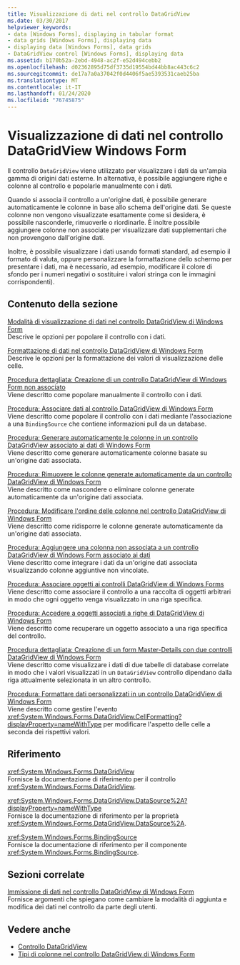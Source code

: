 ```yaml
---
title: Visualizzazione di dati nel controllo DataGridView
ms.date: 03/30/2017
helpviewer_keywords:
- data [Windows Forms], displaying in tabular format
- data grids [Windows Forms], displaying data
- displaying data [Windows Forms], data grids
- DataGridView control [Windows Forms], displaying data
ms.assetid: b170b52a-2ebd-4948-ac2f-e52d494cebb2
ms.openlocfilehash: d02362895d75df3735d19554bd44bb8ac443c6c2
ms.sourcegitcommit: de17a7a0a37042f0d4406f5ae5393531caeb25ba
ms.translationtype: MT
ms.contentlocale: it-IT
ms.lasthandoff: 01/24/2020
ms.locfileid: "76745875"
---
```

# <a name="displaying-data-in-the-windows-forms-datagridview-control"></a>Visualizzazione di dati nel controllo DataGridView Windows Form
Il controllo `DataGridView` viene utilizzato per visualizzare i dati da un'ampia gamma di origini dati esterne. In alternativa, è possibile aggiungere righe e colonne al controllo e popolarle manualmente con i dati.  
  
 Quando si associa il controllo a un'origine dati, è possibile generare automaticamente le colonne in base allo schema dell'origine dati. Se queste colonne non vengono visualizzate esattamente come si desidera, è possibile nasconderle, rimuoverle o riordinarle. È inoltre possibile aggiungere colonne non associate per visualizzare dati supplementari che non provengono dall'origine dati.  
  
 Inoltre, è possibile visualizzare i dati usando formati standard, ad esempio il formato di valuta, oppure personalizzare la formattazione dello schermo per presentare i dati, ma è necessario, ad esempio, modificare il colore di sfondo per i numeri negativi o sostituire i valori stringa con le immagini corrispondenti).  
  
## <a name="in-this-section"></a>Contenuto della sezione  
 [Modalità di visualizzazione di dati nel controllo DataGridView di Windows Form](data-display-modes-in-the-windows-forms-datagridview-control.md)  
 Descrive le opzioni per popolare il controllo con i dati.  
  
 [Formattazione di dati nel controllo DataGridView di Windows Form](data-formatting-in-the-windows-forms-datagridview-control.md)  
 Descrive le opzioni per la formattazione dei valori di visualizzazione delle celle.  
  
 [Procedura dettagliata: Creazione di un controllo DataGridView di Windows Form non associato](walkthrough-creating-an-unbound-windows-forms-datagridview-control.md)  
 Viene descritto come popolare manualmente il controllo con i dati.  
  
 [Procedura: Associare dati al controllo DataGridView di Windows Form](how-to-bind-data-to-the-windows-forms-datagridview-control.md)  
 Viene descritto come popolare il controllo con i dati mediante l'associazione a una `BindingSource` che contiene informazioni pull da un database.  
  
 [Procedura: Generare automaticamente le colonne in un controllo DataGridView associato ai dati di Windows Form](autogenerate-columns-in-a-data-bound-wf-datagridview-control.md)  
 Viene descritto come generare automaticamente colonne basate su un'origine dati associata.  
  
 [Procedura: Rimuovere le colonne generate automaticamente da un controllo DataGridView di Windows Form](remove-autogenerated-columns-from-a-wf-datagridview-control.md)  
 Viene descritto come nascondere o eliminare colonne generate automaticamente da un'origine dati associata.  
  
 [Procedura: Modificare l'ordine delle colonne nel controllo DataGridView di Windows Form](how-to-change-the-order-of-columns-in-the-windows-forms-datagridview-control.md)  
 Viene descritto come ridisporre le colonne generate automaticamente da un'origine dati associata.  
  
 [Procedura: Aggiungere una colonna non associata a un controllo DataGridView di Windows Form associato ai dati](unbound-column-to-a-data-bound-datagridview.md)  
 Viene descritto come integrare i dati da un'origine dati associata visualizzando colonne aggiuntive non vincolate.  
  
 [Procedura: Associare oggetti ai controlli DataGridView di Windows Forms](how-to-bind-objects-to-windows-forms-datagridview-controls.md)  
 Viene descritto come associare il controllo a una raccolta di oggetti arbitrari in modo che ogni oggetto venga visualizzato in una riga specifica.  
  
 [Procedura: Accedere a oggetti associati a righe di DataGridView di Windows Form](how-to-access-objects-bound-to-windows-forms-datagridview-rows.md)  
 Viene descritto come recuperare un oggetto associato a una riga specifica del controllo.  
  
 [Procedura dettagliata: Creazione di un form Master-Details con due controlli DataGridView di Windows Form](creating-a-master-detail-form-using-two-datagridviews.md)  
 Viene descritto come visualizzare i dati di due tabelle di database correlate in modo che i valori visualizzati in un `DataGridView` controllo dipendano dalla riga attualmente selezionata in un altro controllo.  
  
 [Procedura: Formattare dati personalizzati in un controllo DataGridView di Windows Form](how-to-customize-data-formatting-in-the-windows-forms-datagridview-control.md)  
 Viene descritto come gestire l'evento <xref:System.Windows.Forms.DataGridView.CellFormatting?displayProperty=nameWithType> per modificare l'aspetto delle celle a seconda dei rispettivi valori.  
  
## <a name="reference"></a>Riferimento  
 <xref:System.Windows.Forms.DataGridView>  
 Fornisce la documentazione di riferimento per il controllo <xref:System.Windows.Forms.DataGridView>.  
  
 <xref:System.Windows.Forms.DataGridView.DataSource%2A?displayProperty=nameWithType>  
 Fornisce la documentazione di riferimento per la proprietà <xref:System.Windows.Forms.DataGridView.DataSource%2A>.  
  
 <xref:System.Windows.Forms.BindingSource>  
 Fornisce la documentazione di riferimento per il componente <xref:System.Windows.Forms.BindingSource>.  
  
## <a name="related-sections"></a>Sezioni correlate  
 [Immissione di dati nel controllo DataGridView di Windows Form](data-entry-in-the-windows-forms-datagridview-control.md)  
 Fornisce argomenti che spiegano come cambiare la modalità di aggiunta e modifica dei dati nel controllo da parte degli utenti.  
  
## <a name="see-also"></a>Vedere anche

- [Controllo DataGridView](datagridview-control-windows-forms.md)
- [Tipi di colonne nel controllo DataGridView di Windows Form](column-types-in-the-windows-forms-datagridview-control.md)
